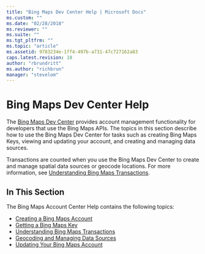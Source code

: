 ```yaml
---
title: "Bing Maps Dev Center Help | Microsoft Docs"
ms.custom: ""
ms.date: "02/28/2018"
ms.reviewer: ""
ms.suite: ""
ms.tgt_pltfrm: ""
ms.topic: "article"
ms.assetid: 9783234e-1ff4-497b-a731-47c727162a83
caps.latest.revision: 18
author: "rbrundritt"
ms.author: "richbrun"
manager: "stevelom"
---
```

# Bing Maps Dev Center Help

The [Bing Maps Dev Center](https://www.bingmapsportal.com/) provides account management functionality for developers that use the Bing Maps APIs. The topics in this section describe how to use the Bing Maps Dev Center for tasks such as creating Bing Maps Keys, viewing and updating your account, and creating and managing data sources.  
  
 Transactions are counted when you use the Bing Maps Dev Center to create and manage spatial data sources or geocode locations. For more information, see [Understanding Bing Maps Transactions](../getting-started/understanding-bing-maps-transactions.md).  
  
## In This Section  

 The Bing Maps Account Center Help contains the following topics:  
  
-   [Creating a Bing Maps Account](../getting-started/creating-a-bing-maps-account.md)    
-   [Getting a Bing Maps Key](../getting-started/getting-a-bing-maps-key.md)    
-   [Understanding Bing Maps Transactions](../getting-started/understanding-bing-maps-transactions.md)    
-   [Geocoding and Managing Data Sources](../getting-started/geocoding-and-managing-data-sources.md)    
-   [Updating Your Bing Maps Account](../getting-started/updating-your-bing-maps-account.md)  